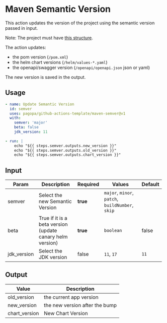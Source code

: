 # Maven Semantic Version

This action updates the version of the project using the semantic version passed in input.

Note: The project must have [this structure](https://github.com/pagopa/template-java-spring-microservice).

The action updates:

- the pom version (`/pom.xml`)
- the helm chart versions (`/helm/values-*.yaml`)
- the openapi/swagger version (`/openapi/openapi.json` json or yaml)

The new version is saved in the output.

## Usage

``` yaml
- name: Update Semantic Version
  id: semver
  uses: pagopa/github-actions-template/maven-semver@v1
  with:
    semver: 'major'
    beta: false
    jdk_version: 11
      
- run: |
    echo "${{ steps.semver.outputs.new_version }}"
    echo "${{ steps.semver.outputs.old_version }}"
    echo "${{ steps.semver.outputs.chart_version }}"
```

## Input

| Param       | Description                                               | Required | Values                                           | Default |
|-------------|-----------------------------------------------------------|----------|--------------------------------------------------|---------|
| semver      | Select the new Semantic Version                           | **true** | `major`, `minor`, `patch`, `buildNumber`, `skip` |         |
| beta        | True if it is a beta version (update canary helm version) | **true** | `boolean`                                        | false   |
| jdk_version | Select the JDK version                                    | false    | `11`, `17`                                       | `11`    |

## Output

| Value         | Description                    |
|---------------|--------------------------------|
| old_version   | the current app version        |
| new_version   | the new version after the bump |
| chart_version | New Chart Version              |
